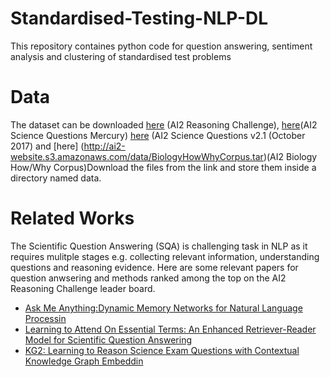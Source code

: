 # Standardised-Testing-NLP-DL
This repository containes python code for question answering, sentiment analysis and clustering of standardised test problems

# Data
The dataset can be downloaded [here](http://data.allenai.org/arc/) (AI2 Reasoning Challenge), [here](http://data.allenai.org/ai2-science-questions-mercury/)(AI2 Science Questions Mercury) [here](http://data.allenai.org/ai2-science-questions/) (AI2 Science Questions v2.1 (October 2017) and [here]
(http://ai2-website.s3.amazonaws.com/data/BiologyHowWhyCorpus.tar)(AI2 Biology How/Why Corpus)Download the files from the link and store them inside a directory named data.


# Related Works
The Scientific Question Answering (SQA) is challenging task in NLP as it requires mulitple stages e.g. collecting relevant information, understanding questions and reasoning evidence. 
Here are some relevant papers for question anwsering and methods ranked among the top on the AI2 Reasoning Challenge leader board. 
* [Ask Me Anything:Dynamic Memory Networks for Natural Language Processin](https://arxiv.org/pdf/1506.07285.pdf)
* [Learning to Attend On Essential Terms: An Enhanced Retriever-Reader Model for Scientific Question Answering](https://nijianmo.github.io/paper/msr-2018.pdf)
* [KG2: Learning to Reason Science Exam Questions with Contextual Knowledge Graph Embeddin](https://arxiv.org/pdf/1805.12393.pdf)
